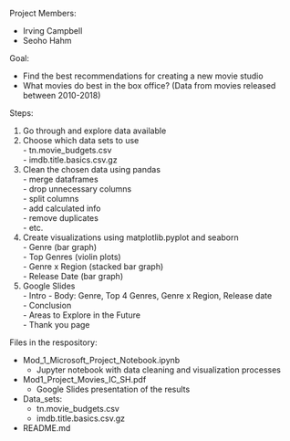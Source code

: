 Project Members:
  - Irving Campbell
  - Seoho Hahm

Goal:
  - Find the best recommendations for creating a new movie studio
  - What movies do best in the box office? (Data from movies released between 2010-2018)
  
Steps:
  1) Go through and explore data available
  2) Choose which data sets to use\
    - tn.movie_budgets.csv\
    - imdb.title.basics.csv.gz
  3) Clean the chosen data using pandas\
    - merge dataframes\
    - drop unnecessary columns\
    - split columns\
    - add calculated info\
    - remove duplicates\
    - etc.
  4) Create visualizations using matplotlib.pyplot and seaborn\
    - Genre (bar graph)\
    - Top Genres (violin plots)\
    - Genre x Region (stacked bar graph)\
    - Release Date (bar graph)
  5) Google Slides\
    - Intro
    - Body: Genre, Top 4 Genres, Genre x Region, Release date\
    - Conclusion\
    - Areas to Explore in the Future\
    - Thank you page

Files in the respository:
  - Mod_1_Microsoft_Project_Notebook.ipynb
    - Jupyter notebook with data cleaning and visualization processes
  - Mod1_Project_Movies_IC_SH.pdf
    - Google Slides presentation of the results
  - Data_sets:
    - tn.movie_budgets.csv
    - imdb.title.basics.csv.gz
  - README.md
